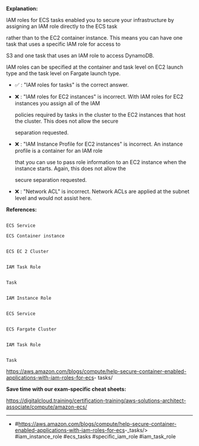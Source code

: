**Explanation:**

IAM roles for ECS tasks enabled you to secure your infrastructure by assigning an IAM role directly to the ECS task

rather than to the EC2 container instance. This means you can have one task that uses a specific IAM role for access to

S3 and one task that uses an IAM role to access DynamoDB.

IAM roles can be specified at the container and task level on EC2 launch type and the task level on Fargate launch type.

- ✅ :  "IAM roles for tasks" is the correct answer.

- ❌ :  "IAM roles for EC2 instances" is incorrect. With IAM roles for EC2 instances you assign all of the IAM

  policies required by tasks in the cluster to the EC2 instances that host the cluster. This does not allow the secure

  separation requested.

- ❌ :  "IAM Instance Profile for EC2 instances" is incorrect. An instance profile is a container for an IAM role

  that you can use to pass role information to an EC2 instance when the instance starts. Again, this does not allow the

  secure separation requested.

- ❌ :  "Network ACL" is incorrect. Network ACLs are applied at the subnet level and would not assist here.

**References:**

```

ECS Service

ECS Container instance

```

```

ECS EC 2 Cluster

```

```

IAM Task Role

```

```

Task

```

```

IAM Instance Role

```

```

ECS Service

```

```

ECS Fargate Cluster

```

```

IAM Task Role

```

```

Task

```

<https://aws.amazon.com/blogs/compute/help-secure-container-enabled-applications-with-iam-roles-for-ecs>- tasks/

**Save time with our exam-specific cheat sheets:**

<https://digitalcloud.training/certification-training/aws-solutions-architect-associate/compute/amazon-ecs/>

----

- #<https://aws.amazon.com/blogs/compute/help-secure-container-enabled-applications-with-iam-roles-for-ecs>-_tasks/> #iam_instance_role #ecs_tasks #specific_iam_role #iam_task_role
